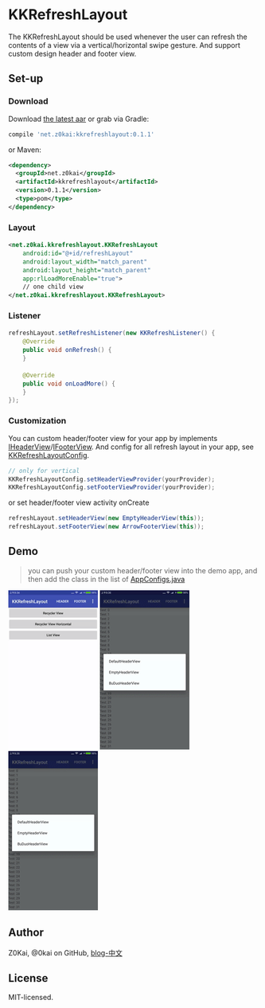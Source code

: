 # KKRefreshLayout

The KKRefreshLayout should be used whenever the user can refresh the contents of a view via a vertical/horizontal swipe gesture.
And support custom design header and footer view.

## Set-up

### Download
Download [the latest aar](https://github.com/0kai/KKRefreshLayout/releases) or grab via Gradle:
```groovy
compile 'net.z0kai:kkrefreshlayout:0.1.1'
```
or Maven:
```xml
<dependency>
  <groupId>net.z0kai</groupId>
  <artifactId>kkrefreshlayout</artifactId>
  <version>0.1.1</version>
  <type>pom</type>
</dependency>
```

### Layout
```xml
<net.z0kai.kkrefreshlayout.KKRefreshLayout
    android:id="@+id/refreshLayout"
    android:layout_width="match_parent"
    android:layout_height="match_parent"
    app:rlLoadMoreEnable="true">
    // one child view
</net.z0kai.kkrefreshlayout.KKRefreshLayout>
```

### Listener
```java
refreshLayout.setRefreshListener(new KKRefreshListener() {
    @Override
    public void onRefresh() {
    }

    @Override
    public void onLoadMore() {
    }
});
```

### Customization
You can custom header/footer view for your app by implements [IHeaderView](library/src/main/java/net/z0kai/kkrefreshlayout/view/IHeaderView.java)/[IFooterView](library/src/main/java/net/z0kai/kkrefreshlayout/view/IFooterView.java).
And config for all refresh layout in your app, see [KKRefreshLayoutConfig](library/src/main/java/net/z0kai/kkrefreshlayout/KKRefreshLayoutConfig.java).
```java
// only for vertical
KKRefreshLayoutConfig.setHeaderViewProvider(yourProvider);
KKRefreshLayoutConfig.setFooterViewProvider(yourProvider);
```
or set header/footer view activity onCreate
```java
refreshLayout.setHeaderView(new EmptyHeaderView(this));
refreshLayout.setFooterView(new ArrowFooterView(this));
```

## Demo
> you can push your custom header/footer view into the demo app, and then add the class in the list of [AppConfigs.java](app/src/main/java/net/z0kai/kkrefreshlayout_demo/AppConfig.java)

![](static/default-refresh.gif) ![](static/custom-refresh.gif) ![](static/custom-refresh.gif)

## Author
Z0Kai, @0kai on GitHub, [blog-中文](http://www.0kai.net)

## License
MIT-licensed.
